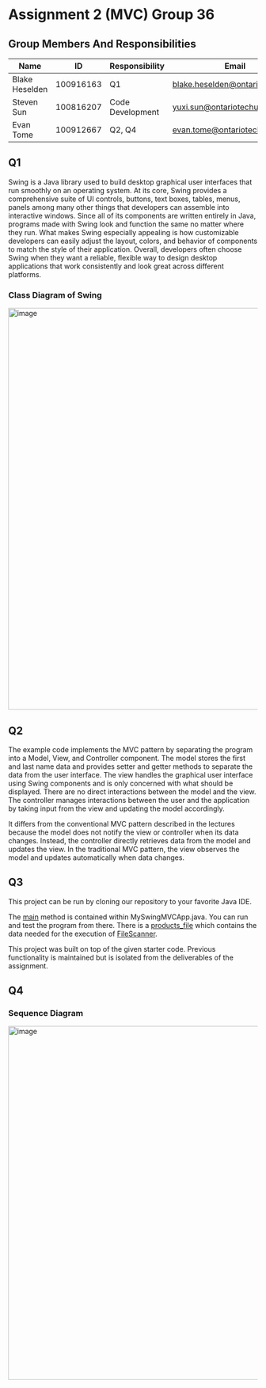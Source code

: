 # Assignment 2 (MVC) Group 36

## Group Members And Responsibilities 
| Name           | ID        | Responsibility   | Email                           |
|----------------|-----------|------------------|---------------------------------|
| Blake Heselden | 100916163 | Q1               | blake.heselden@ontariotechu.net |
| Steven Sun     | 100816207 | Code Development | yuxi.sun@ontariotechu.net       |
| Evan Tome      | 100912667 | Q2, Q4           | evan.tome@ontariotechu.net      |

## Q1
Swing is a Java library used to build desktop graphical user interfaces that run smoothly on an operating system. 
At its core, Swing provides a comprehensive suite of UI controls, buttons, text boxes, tables, menus, panels among 
many other things that developers can assemble into interactive windows. Since all of its components are written 
entirely in Java, programs made with Swing look and function the same no matter where they run. What makes Swing 
especially appealing is how customizable developers can easily adjust the layout, colors, and behavior of components to 
match the style of their application. Overall, developers often choose Swing when they want a reliable, flexible way to 
design desktop applications that work consistently and look great across different platforms.

### Class Diagram of Swing
<img width="676" height="812" alt="image" src="https://github.com/user-attachments/assets/1bd98f0a-0cd0-4326-90d8-6cabfaac67b3" />

## Q2
The example code implements the MVC pattern by separating the program into a Model, View, and Controller component. The 
model stores the first and last name data and provides setter and getter methods to separate the data from the user 
interface. The view handles the graphical user interface using Swing components and is only concerned with what should 
be displayed. There are no direct interactions between the model and the view. The controller manages interactions 
between the user and the application by taking input from the view and updating the model accordingly.

It differs from the conventional MVC pattern described in the lectures because the model does not notify the view or 
controller when its data changes. Instead, the controller directly retrieves data from the model and updates the view. 
In the traditional MVC pattern, the view observes the model and updates automatically when data changes.

## Q3
This project can be run by cloning our repository to your favorite Java IDE.

The [main](SwingMVC/src/MySwingMVCApp.java) method is contained within MySwingMVCApp.java. You can run and test the 
program from there. There is a [products_file](SwingMVC/products_file) which contains the data needed for the execution
of [FileScanner](SwingMVC/src/FileScanner.java).

This project was built on top of the given starter code. Previous functionality is maintained but is isolated from the
deliverables of the assignment.

## Q4

### Sequence Diagram
<img width="1160" height="715" alt="image" src="https://github.com/user-attachments/assets/7a6b1632-05b8-4b66-ae19-97a27ce88cbc" />

